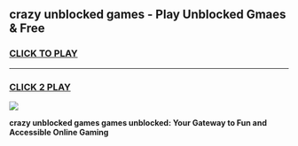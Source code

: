 
## crazy unblocked games - Play Unblocked Gmaes & Free
<h3>
<a href="https://premium.freeplayer.one?title=crazy_unblocked_games&ref=20F">CLICK TO PLAY</a></h3>
<hr>

<h3>
<a href="https://premium.freeplayer.one?title=crazy_unblocked_games&ref=20F">CLICK 2 PLAY</a>
  
</h3>

<a href="https://premium.freeplayer.one?title=crazy_unblocked_games&ref=20F/"><img src="https://clearcache.store/games.png"></a>


**crazy unblocked games games unblocked: Your Gateway to Fun and Accessible Online Gaming**
